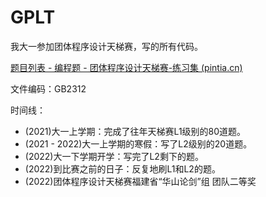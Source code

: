 # GPLT

我大一参加团体程序设计天梯赛，写的所有代码。

[题目列表 - 编程题 - 团体程序设计天梯赛-练习集 (pintia.cn)](https://pintia.cn/problem-sets/994805046380707840/problems/type/7?page=0)

文件编码：GB2312

时间线： 

* (2021)大一上学期：完成了往年天梯赛L1级别的80道题。 
* (2021 - 2022)大一上学期的寒假：写了L2级别的20道题。 
* (2022)大一下学期开学：写完了L2剩下的题。
* (2022)到比赛之前的日子：反复地刷L1和L2的题。
* (2022)团体程序设计天梯赛福建省“华山论剑”组 团队二等奖
